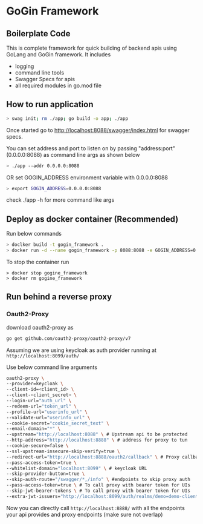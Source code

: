 # GoGin Framework
## Boilerplate Code
This is complete framework for quick building of backend apis using GoLang and GoGin framework.
It includes
- logging
- command line tools
- Swagger Specs for apis
- all required modules in go.mod file



## How to run application
```bash
> swag init; rm ./app; go build -o app; ./app
```
Once started go to [http://localhost:8088/swagger/index.html](http://localhost:8088/swagger/index.html) for swagger specs.

You can set address and port to listen on by passing "address:port" (0.0.0.0:8088) as command line args as shown below
```bash
> ./app --addr 0.0.0.0:8088
```
OR
set GOGIN_ADDRESS environment variable with 0.0.0.0:8088

```bash
> export GOGIN_ADDRESS=0.0.0.0:8088
```

check ./app -h for more command like args

## Deploy as docker container (Recommended)
Run below commands
```bash
> doclker build -t gogin_framework .
> docker run -d --name gogin_framework -p 8088:8088 -e GOGIN_ADDRESS=0.0.0.0:8088 gogin_framework
```

To stop the container run
```basah
> docker stop gogine_framework
> docker rm gogine_framework
```

## Run behind a reverse proxy
### Oauth2-Proxy

download oauth2-proxy as 
```bash
go get github.com/oauth2-proxy/oauth2-proxy/v7
```

Assuming we are using keycloak as auth provider running at `http://localhost:8099/auth/`

Use below command line arguments

```bash
oauth2-proxy \
--provider=keycloak \
--client-id=<client_id> \
--client-<client_secret> \
--login-url="auth_url" \
--redeem-url="token_url" \
--profile-url="userinfo_url" \
--validate-url="userinfo_url" \
--cookie-secret="cookie_secret_text" \
--email-domain="*" \
--upstream="http://localhost:8088" \ # Upstream api to be protected
--http-address="http://localhost:8888" \ # address for proxy to tun
--cookie-secure=false \
--ssl-upstream-insecure-skip-verify=true \
--redirect-url="http://localhost:8888/oauth2/callback" \ # Proxy callback URL
--pass-access-token=true \
--whitelist-domain="localhost:8099" \ # keycloak URL
--skip-provider-button=true \
--skip-auth-route="/swagger/*,/info" \ #endpoints to skip proxy auth
--pass-access-token=true \ # To call proxy with bearer token for UIs
--skip-jwt-bearer-tokens \ # To call proxy with bearer token for UIs
--extra-jwt-issuers="http://localhost:8099/auth/realms/demo=demo-client" # to validate bearer token
```

Now you can directly call `http://localhost:8888/` with all the endpoints your api provides and proxy endpoints (make sure not overlap)